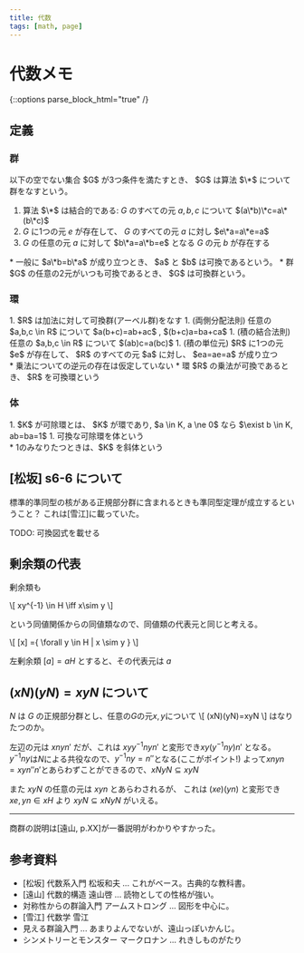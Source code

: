 ```yaml
---
title: 代数
tags: [math, page]
---
```


# 代数メモ

{::options parse_block_html="true" /}

## 定義

### 群

<div class="twocolumn">

<div class="def">
以下の空でない集合 $G$ が3つ条件を満たすとき、 $G$ は算法 $\*$ について群をなすという。

1. 算法 $\*$ は結合的である: $G$ のすべての元 $a, b, c$ について $(a\*b)\*c=a\*(b\*c)$
1. $G$ に1つの元 $e$ が存在して、 $G$ のすべての元 $a$ に対し $e\*a=a\*e=a$
1. $G$ の任意の元 $a$ に対して $b\*a=a\*b=e$ となる $G$ の元 $b$ が存在する
</div>

<div class="note">
* 一般に $a\*b=b\*a$ が成り立つとき、 $a$ と $b$ は可換であるという。
* 群 $G$ の任意の2元がいつも可換であるとき、 $G$ は可換群という。
</div>

</div>

### 環

<div class="twocolumn">

<div class="def">
1. $R$ は加法に対して可換群(アーベル群)をなす
1. (両側分配法則) 任意の $a,b,c \in R$ について $a(b+c)=ab+ac$ , $(b+c)a=ba+ca$
1. (積の結合法則) 任意の $a,b,c \in R$ について $(ab)c=a(bc)$
1. (積の単位元) $R$ に1つの元 $e$ が存在して、 $R$ のすべての元 $a$ に対し、 $ea=ae=a$ が成り立つ
</div>

<div class="note">
* 乗法についての逆元の存在は仮定していない
* 環 $R$ の乗法が可換であるとき、 $R$ を可換環という
</div>

</div>

### 体

<div class="twocolumn">
<div class="def">
1. $K$ が可除環とは、 $K$ が環であり, $a \in K, a \ne 0$ なら
   $\exist b \in K, ab=ba=1$
1. 可換な可除環を体という
</div>

<div class="note">
* 1のみなりたつときは、$K$ を斜体という
</div>
</div>

## [松坂] s6-6 について

標準的準同型の核がある正規部分群に含まれるときも準同型定理が成立するということ？
これは[雪江]に載っていた。

TODO: 可換図式を載せる

## 剰余類の代表

剰余類も

\\[ xy^{-1} \in H \iff x\sim y \\]

という同値関係からの同値類なので、同値類の代表元と同じと考える。

\\[ [x] =\{ \forall y
\in H | x \sim y \} \\]

左剰余類 $[a] = aH$ とすると、その代表元は $a$

## $(xN)(yN)=xyN$ について

$N$ は $G$ の正規部分群とし、任意の$G$の元$x,y$について
\\[ (xN)(yN)=xyN \\]
はなりたつのか。

左辺の元は $xnyn'$ だが、これは $xyy^{-1}nyn'$ と変形でき$xy(y^{-1}ny)n'$ となる。
$y^{-1}ny$は$N$による共役なので、$y^{-1}ny=n''$となる(ここがポイント!)
よって$xnyn = xyn''n'$とあらわずことができるので、$xNyN \subseteq xyN$

また $xyN$ の任意の元は $xyn$ とあらわされるが、
これは $(xe)(yn)$ と変形でき $xe, yn \in xH$ より
$xyN \subseteq xNyN$ がいえる。

---

商群の説明は[遠山, p.XX]が一番説明がわかりやすかった。

## 参考資料

* [松坂] 代数系入門 松坂和夫 ... これがベース。古典的な教科書。
* [遠山] 代数的構造 遠山啓 ... 読物としての性格が強い。
* 対称性からの群論入門 アームストロング ... 図形を中心に。
* [雪江] 代数学 雪江
* 見える群論入門 ... あまりよんでないが、遠山っぽいかんじ。
* シンメトリーとモンスター マークロナン ... れきしものがたり
